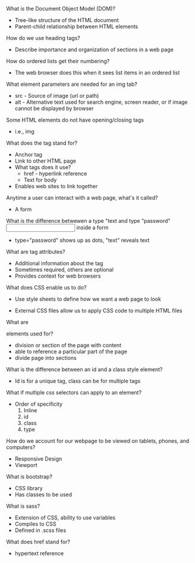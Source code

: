 What is the Document Object Model (DOM)?
- Tree-like structure of the HTML document
- Parent-child relationship between HTML elements

How do we use heading tags?
- Describe importance and organization of sections in a web page

How do ordered lists get their numbering?
- The web browser does this when it sees list items in an ordered list

What element parameters are needed for an img tab?
- src - Source of image (url or path)
- alt - Alternative text used for search engine, screen reader, or if image cannot be displayed by browser

Some HTML elements do not have opening/closing tags
- i.e., img

What does the <a> tag stand for?
- Anchor tag
- Link to other HTML page
- What tags does it use?
    - href - hyperlink reference
    - Text for body
- Enables web sites to link together

Anytime a user can interact with a web page, what's it called?
- A form

What is the difference betwewen a type "text and type "password" <input> inside a form <tag>
- type="password" shows up as dots, "text" reveals text

What are tag attributes?
- Additional information about the tag
- Sometimes required, others are optional
- Provides context for web browsers

What does CSS enable us to do?
- Use style sheets to define how we want a web page to look

- External CSS files allow us to apply CSS code to multiple HTML files

What are <div> elements used for?
- division or section of the page with content
- able to reference a particular part of the page
- divide page into sections

What is the difference between an id and a class style element?
- Id is for a unique tag, class can be for multiple tags

What if multiple css selectors can apply to an element?
- Order of specificity
    1. Inline
    2. id
    3. class
    4. type

How do we account for our webpage to be viewed on tablets, phones, and computers?
- Responsive Design
- Viewport

What is bootstrap?
- CSS library
- Has classes to be used

What is sass?
- Extension of CSS, ability to use variables
- Compiles to CSS
- Defined in .scss files

What does href stand for?
- hypertext reference